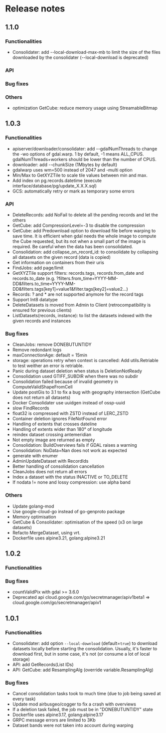 # Release notes

## 1.1.0
### Functionalities 
- Consolidater: add --local-download-max-mb to limit the size of the files downloaded by the consolidater (--local-download is deprecated)


### API

### Bug fixes

### Others
- optimization GetCube: reduce memory usage using StreamableBitmap


## 1.0.3

### Functionalities
- apiserver/downloader/consolidater: add --gdalNumThreads to change the -wo options of gdal.warp. 1 by default, -1 means ALL_CPUS. gdalNumThreads+workers should be lower than the number of CPUS.
- downloader: add --chunkSize (1Mbytes by default)
- gdalwarp uses wm=500 instead of 2047 and -multi option
- Min/Max to GetXYZTile to scale tile values between min and max.
- Add index on pg.records.datetime (execute interface/database/pg/update_X.X.X.sql)
- GCS: automatically retry or mark as temporary some errors 


### API
- DeleteRecords: add NoFail to delete all the pending records and let the others
- GetCube: add CompressionLevel=-3 to disable the compression
- GetCube: add Predownload option to download file before warping to save time. It is efficient when gdal needs the whole image to compute the Cube requested, but its not when a small part of the image is required. Be careful when the data has been consolidated.
- Consolidation: add collapse_on_record_id: to consolidate by collapsing all datasets on the given record (data is copied)
- Get information on containers from their uris
- FindJobs: add page/limit
- GetXYZTile support filters: records.tags, records.from_date and records.to_date (e.g. ?filters.from_time=YYYY-MM-DD&filters.to_time=YYYY-MM-DD&filters.tags[key1]=value1&filter.tags[key2]=value2...)
- Records: ? and * are not supported anymore for the record tags
- Support Int8 datatype
- DeleteDatasets is moved from Admin to Client (retrocompatibility is ensured for previous clients)
- ListDatasets(records, instance): to list the datasets indexed with the given records and instances

### Bug fixes
- CleanJobs: remove DONEBUTUNTIDY
- Remove redondant logs
- maxConnectionAge: default = 15min
- storage: operations retry when context is cancelled: Add utils.Retriable to test weither an error is retriable.
- Panic during dataset deletion when status is DeletionNotReady
- Consolidation used GTIFF_SUBDIR when there was no subdir
- Consolidation failed because of invalid geometry in ComputeValidShapeFromCell
- Update postGis to 3.1 to fix a bug with geography intersection (GetCube does not return all datasets)
- Docker Consolidater use uuidgen instead of ossp-uuid
- slow FindRecords
- float32 is compressed with ZSTD instead of LERC_ZSTD
- Container deletion ignores FileNotFound error
- Handling of extents that crosses dateline
- Handling of extents wider than 180° of longitude
- reindex dataset crossing antemeridian
- Not empty image are returned as empty
- Consolidation: BuildOverviews fails if GDAL raises a warning
- Consolidation: NoData=Nan does not work as expected
- generate with enumer
- AdminUpdateDataset with RecordIds
- Better handling of consolidation cancellation
- CleanJobs does not return all errors
- Index a dataset with the status INACTIVE or TO_DELETE
- If nodata != none and lossy compression: use alpha band

### Others
- Update golang-mod
- Use google-cloud-go instead of go-genproto package
- Memory optimisation
- GetCube & Consolidater: optimisation of the speed (x3 on large datasets)
- Refacto MergeDataset, using vrt.
- Dockerfile uses alpine3.21, golang:alpine3.21


## 1.0.2

### Functionalities

### Bug fixes
- countValidPix with gdal >= 3.6.0
- Deprecated api cloud.google.com/go/secretmanager/apiv1beta1 => cloud.google.com/go/secretmanager/apiv1


## 1.0.1

### Functionalities
- Consolidater: add option `--local-download` (default=`true`) to download datasets locally before starting the consolidation. Usually, it's faster to download first, but in some case, it's not (or
consume a lot of local storage)
- API: add GetRecords(List IDs)
- API: GetCube: add ResamplingAlg (override variable.ResamplingAlg)

### Bug fixes
- Cancel consolidation tasks took to much time (due to job being saved at every task)
- Update mod airbusgeo/cogger to fix a crash with overviews
- If a deletion task failed, the job must be in "DONEBUTUNTIDY" state
- Dockerfile uses alpine3.17, golang:alpine3.17
- GRPC message errors are limited to 3Kb
- Dataset bands were not taken into account during warping
